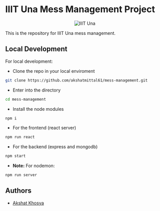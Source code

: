# IIIT Una Mess Management Project

<p align="center">
<img src="./public/favicon.png" alt="IIIT Una" />
</p>

This is the repository for IIIT Una mess management.

## Local Development

For local development:

-   Clone the repo in your local enviroment

```sh
git clone https://github.com/akshatmittal61/mess-management.git
```

-   Enter into the directory

```sh
cd mess-management
```

-   Install the node modules

```sh
npm i
```

-   For the frontend (react server)

```sh
npm run react
```

-   For the backend (express and mongodb)

```sh
npm start
```

-   **Note:** For nodemon:

```sh
npm run server
```

## Authors


-   [Akshat Khosya](https://github.com/akshat-khosya)